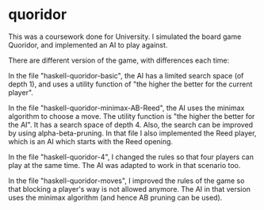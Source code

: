 # quoridor
This was a coursework done for University.
I simulated the board game Quoridor, and implemented an AI to play against.

There are different version of the game, with differences each time:

In the file "haskell-quoridor-basic", the AI has a limited search space (of depth 1), and uses a utility function of "the higher the better for the current player". 

In the file "haskell-quoridor-minimax-AB-Reed", the AI uses the minimax algorithm to choose a move. The utility function is "the higher the better for the AI". It has a search space of depth 4. Also, the search can be improved by using alpha-beta-pruning. In that file I also implemented the Reed player, which is an AI which starts with the Reed opening.

In the file "haskell-quoridor-4", I changed the rules so that four players can play at the same time. The AI was adapted to work in that scenario too.

In the file "haskell-quoridor-moves", I improved the rules of the game so that blocking a player's way is not allowed anymore. The AI in that version uses the minimax algorithm (and hence AB pruning can be used).
